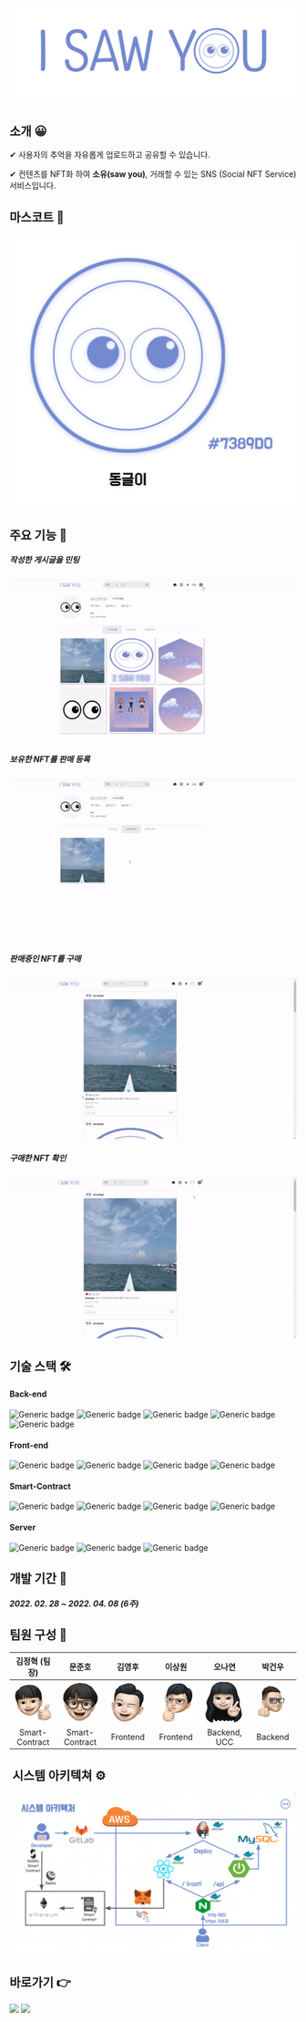 ![](README.assets/sawyou.png)

## 소개 😀

✔ 사용자의 추억을 자유롭게 업로드하고 공유할 수 있습니다.


✔ 컨텐츠를 NFT화 하여 **소유(saw you)**, 거래할 수 있는 SNS (Social NFT Service) 서비스입니다.





## 마스코트 👀

![logo](README.assets/logo.png)



## 주요 기능 📌

##### 작성한 게시글을 민팅

![minting](README.assets/minting.gif)



##### 보유한 NFT를 판매 등록

![sale](README.assets/sale.gif)



##### 판매중인 NFT를 구매

![purchase](README.assets/purchase.gif)



##### 구매한 NFT 확인

![after_purchase](README.assets/after_purchase.gif)





## 기술 스택 🛠

#### Back-end

![Generic badge](https://img.shields.io/badge/Java-11-green.svg)&nbsp;![Generic badge](https://img.shields.io/badge/SpringBoot-2.5.10-lightgreen.svg)&nbsp;![Generic badge](https://img.shields.io/badge/Gradle-7.4.1-%232e2929.svg)&nbsp;![Generic badge](https://img.shields.io/badge/Swagger-3.0.0-yellowgreen.svg)&nbsp;![Generic badge](https://img.shields.io/badge/QueryDSL-5.0.0-%236f8ed1.svg)



#### Front-end

![Generic badge](https://img.shields.io/badge/React-17.0.2-skyblue.svg)&nbsp;![Generic badge](https://img.shields.io/badge/Recoil-0.6.1-yellow.svg)&nbsp;![Generic badge](https://img.shields.io/badge/Styled_Components-5.3.3-pink.svg)&nbsp;![Generic badge](https://img.shields.io/badge/Material_UI-5.5.0-blue.svg)



#### Smart-Contract

![Generic badge](https://img.shields.io/badge/Solidity-0.8.4-%234d4d4d.svg)&nbsp;![Generic badge](https://img.shields.io/badge/Truffle-5.5.2-%23947676.svg)&nbsp;![Generic badge](https://img.shields.io/badge/Web3.js-1.5.3-orange.svg)&nbsp;![Generic badge](https://img.shields.io/badge/Ganache-7.0.1-red.svg)



#### Server

![Generic badge](https://img.shields.io/badge/Docker-20.10.12-%234d80f0.svg)&nbsp;![Generic badge](https://img.shields.io/badge/MySQL-8.0-%238aa1d4.svg)&nbsp;![Generic badge](https://img.shields.io/badge/Nginx-1.21.6-%23299e29.svg)





## 개발 기간 📅

##### 2022. 02. 28 ~ 2022. 04. 08 (6주)





## 팀원 구성 🤝

|                 김정혁 (팀장)                  |                     문준호                     |                     김영후                     |                     이상원                     |                     오나연                     |                     박건우                     |
| :--------------------------------------------: | :--------------------------------------------: | :--------------------------------------------: | :--------------------------------------------: | :--------------------------------------------: | :--------------------------------------------: |
| ![정혁](README.assets/정혁-16499481259662.png) | ![준호](README.assets/준호-16499481362253.png) | ![영후](README.assets/영후-16499481393054.png) | ![상원](README.assets/상원-16499481433695.png) | ![나연](README.assets/나연-16499481459186.png) | ![건우](README.assets/건우-16499481480937.png) |
|                 Smart-Contract                 |                 Smart-Contract                 |                    Frontend                    |                    Frontend                    |                  Backend, UCC                  |                    Backend                     |





##  시스템 아키텍쳐 ⚙

![system_architecture](README.assets/system_architecture.png)



## 바로가기 👉

<a href="https://www.notion.so/A401-ISawYou-2e521b17caa141dc8351c91733d613a5"><img src="https://img.shields.io/badge/시연 시나리오-black?style=flat-square&logo=Notion&logoColor=lightgreen&link=https://www.notion.so/A401-ISawYou-2e521b17caa141dc8351c91733d613a5"/></a> <a href="https://www.youtube.com/watch?v=gS62E9DLDSc"><img src="https://img.shields.io/badge/UCC 영상-black?style=flat-square&logo=Youtube&logoColor=FF0000&link=https://www.youtube.com/watch?v=gS62E9DLDSc"></a>

